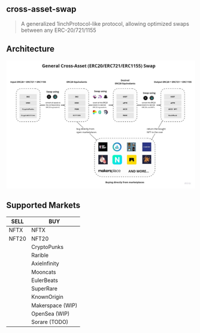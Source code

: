 ## cross-asset-swap

> A generalized 1inchProtocol-like protocol, allowing optimized swaps between any ERC-20/721/1155

## Architecture

![Cross Asset Swap Architecture](./assets/cross-asset-swap-marketplace.jpg)

## Supported Markets

|    SELL     |     BUY     |
| ----------- | ----------- |
| NFTX        | NFTX       |
| NFT20       | NFT20        |
|   | CryptoPunks |
|   | Rarible |
|   | AxieInfinity |
|   | Mooncats |
|   | EulerBeats |
|   | SuperRare |
|   | KnownOrigin |
|   | Makerspace (WIP) |
|   | OpenSea (WIP) |
|   | Sorare (TODO) |


<!-- |   | Foundation.app (Auction Only) | -->
<!-- ------------

Makerspace: https://etherscan.io/address/0x7e3abdE9D9E80fA2d1A02c89E0eae91b233CDE35
Link: https://makersplace.com/galamirissa/frida-kahlo-i-love-you-more-than-my-own-skin-1-of-1-53232/
method: Purchase
Parameters:
[
{
    "type": "uint256"
  },
  {
    "type": "address"
  }
]
Data: 0xae77c237000000000000000000000000000000000000000000000000000000000000be310000000000000000000000002a46f2ffd99e19a89476e2f62270e0a35bbf0756

0xae77c237000000000000000000000000000000000000000000000000000000000000c1f90000000000000000000000002a46f2ffd99e19a89476e2f62270e0a35bbf0756
-------------

0x8Cac485c30641ece09dBeB2b5245E24dE4830F27 -->